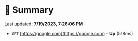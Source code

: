 # 📖 Summary
Last updated: **7/19/2023, 7:26:06 PM**

- `GET` [https://google.com](https://google.com) - **Up** (518ms)
